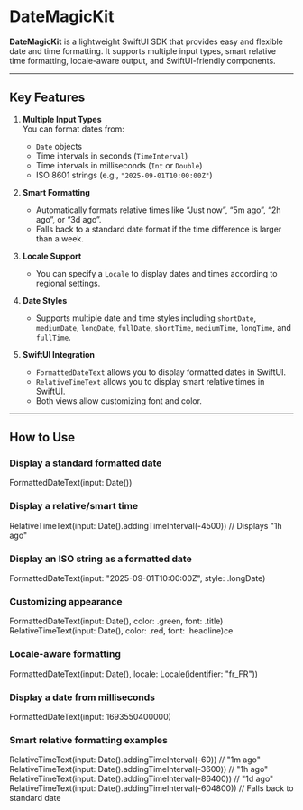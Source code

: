 # DateMagicKit

**DateMagicKit** is a lightweight SwiftUI SDK that provides easy and flexible date and time formatting. It supports multiple input types, smart relative time formatting, locale-aware output, and SwiftUI-friendly components.

---

## Key Features

1. **Multiple Input Types**  
   You can format dates from:
   - `Date` objects
   - Time intervals in seconds (`TimeInterval`)  
   - Time intervals in milliseconds (`Int` or `Double`)  
   - ISO 8601 strings (e.g., `"2025-09-01T10:00:00Z"`)

2. **Smart Formatting**  
   - Automatically formats relative times like “Just now”, “5m ago”, “2h ago”, or “3d ago”.  
   - Falls back to a standard date format if the time difference is larger than a week.

3. **Locale Support**  
   - You can specify a `Locale` to display dates and times according to regional settings.

4. **Date Styles**  
   - Supports multiple date and time styles including `shortDate`, `mediumDate`, `longDate`, `fullDate`, `shortTime`, `mediumTime`, `longTime`, and `fullTime`.

5. **SwiftUI Integration**  
   - `FormattedDateText` allows you to display formatted dates in SwiftUI.  
   - `RelativeTimeText` allows you to display smart relative times in SwiftUI.  
   - Both views allow customizing font and color.

---

## How to Use

### Display a standard formatted date
FormattedDateText(input: Date())

### Display a relative/smart time
RelativeTimeText(input: Date().addingTimeInterval(-4500)) // Displays "1h ago"

### Display an ISO string as a formatted date
FormattedDateText(input: "2025-09-01T10:00:00Z", style: .longDate)

### Customizing appearance
FormattedDateText(input: Date(), color: .green, font: .title)
RelativeTimeText(input: Date(), color: .red, font: .headline)ce

### Locale-aware formatting
FormattedDateText(input: Date(), locale: Locale(identifier: "fr_FR"))

### Display a date from milliseconds
FormattedDateText(input: 1693550400000)

### Smart relative formatting examples
RelativeTimeText(input: Date().addingTimeInterval(-60))        // "1m ago"
RelativeTimeText(input: Date().addingTimeInterval(-3600))      // "1h ago"
RelativeTimeText(input: Date().addingTimeInterval(-86400))     // "1d ago"
RelativeTimeText(input: Date().addingTimeInterval(-604800))    // Falls back to standard date
